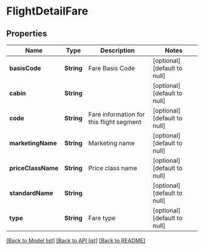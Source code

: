 # FlightDetailFare
## Properties

| Name | Type | Description | Notes |
|------------ | ------------- | ------------- | -------------|
| **basisCode** | **String** | Fare Basis Code | [optional] [default to null] |
| **cabin** | **String** |  | [optional] [default to null] |
| **code** | **String** | Fare information for this flight segment | [optional] [default to null] |
| **marketingName** | **String** | Marketing name | [optional] [default to null] |
| **priceClassName** | **String** | Price class name | [optional] [default to null] |
| **standardName** | **String** |  | [optional] [default to null] |
| **type** | **String** | Fare type | [optional] [default to null] |

[[Back to Model list]](../README.md#documentation-for-models) [[Back to API list]](../README.md#documentation-for-api-endpoints) [[Back to README]](../README.md)

